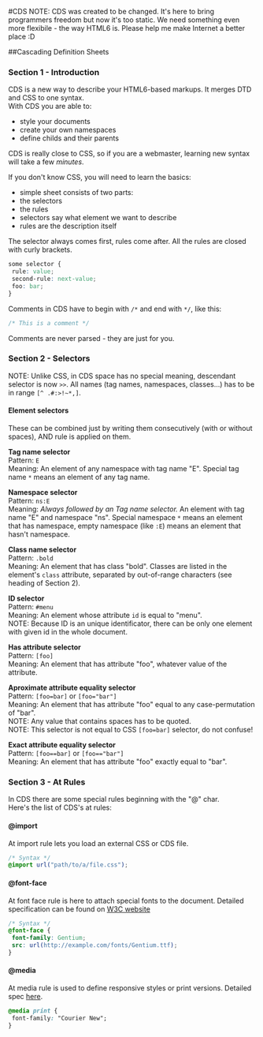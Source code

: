 #CDS
NOTE: CDS was created to be changed. It's here to bring programmers freedom but now it's too static. We need something even more flexibile - the way HTML6 is. Please help me make Internet a better place :D

##Cascading Definition Sheets

### Section 1 - Introduction
CDS is a new way to describe your HTML6-based markups. It merges DTD and CSS to one syntax.  
With CDS you are able to:
* style your documents
* create your own namespaces
* define childs and their parents

CDS is really close to CSS, so if you are a webmaster, learning new syntax will take a few _minutes_.

If you don't know CSS, you will need to learn the basics:
* simple sheet consists of two parts:
 * the selectors
 * the rules
* selectors say what element we want to describe
* rules are the description itself

The selector always comes first, rules come after. All the rules are closed with curly brackets.
```css
some selector {
 rule: value;
 second-rule: next-value;
 foo: bar;
}
```

Comments in CDS have to begin with `/*` and end with `*/`, like this:
```css
/* This is a comment */
```
Comments are never parsed - they are just for you.

### Section 2 - Selectors
NOTE: Unlike CSS, in CDS space has no special meaning, descendant selector is now `>>`.
All names (tag names, namespaces, classes...) has to be in range `[^ .#:>!~*,]`.

#### Element selectors
These can be combined just by writing them consecutively (with or without spaces), AND rule is applied on them.

**Tag name selector**  
Pattern: `E`  
Meaning: An element of any namespace with tag name "E". Special tag name `*` means an element of any tag name.  

**Namespace selector**  
Pattern: `ns:E`  
Meaning: _Always followed by an Tag name selector._ An element with tag name "E" and namespace "ns". Special namespace `*` means an element that has namespace, empty namespace (like `:E`) means an element that hasn't namespace.  

**Class name selector**  
Pattern: `.bold`  
Meaning: An element that has class "bold". Classes are listed in the element's `class` attribute, separated by out-of-range characters (see heading of Section 2).  

**ID selector**  
Pattern: `#menu`  
Meaning: An element whose attribute `id` is equal to "menu".  
NOTE: Because ID is an unique identificator, there can be only one element with given id in the whole document.  

**Has attribute selector**  
Pattern: `[foo]`  
Meaning: An element that has attribute "foo", whatever value of the attribute.  

**Aproximate attribute equality selector**  
Pattern: `[foo=bar]` or `[foo="bar"]`  
Meaning: An element that has attribute "foo" equal to any case-permutation of "bar".  
NOTE: Any value that contains spaces has to be quoted.  
NOTE: This selector is not equal to CSS `[foo=bar]` selector, do not confuse!  

**Exact attribute equality selector**  
Pattern: `[foo==bar]` or `[foo=="bar"]`  
Meaning: An element that has attribute "foo" exactly equal to "bar".  


### Section 3 - At Rules
In CDS there are some special rules beginning with the "@" char.  
Here's the list of CDS's at rules:

#### @import
At import rule lets you load an external CSS or CDS file.
```css
/* Syntax */
@import url("path/to/a/file.css");
```

#### @font-face
At font face rule is here to attach special fonts to the document. Detailed specification can be found on <a href="http://www.w3.org/TR/css3-fonts/">W3C website</a>
```css
/* Syntax */
@font-face {
 font-family: Gentium;
 src: url(http://example.com/fonts/Gentium.ttf);
}
```

#### @media
At media rule is used to define responsive styles or print versions. Detailed spec <a href="http://www.w3.org/TR/CSS2/media.html">here</a>.
```css
@media print {
 font-family: "Courier New";
}
```
